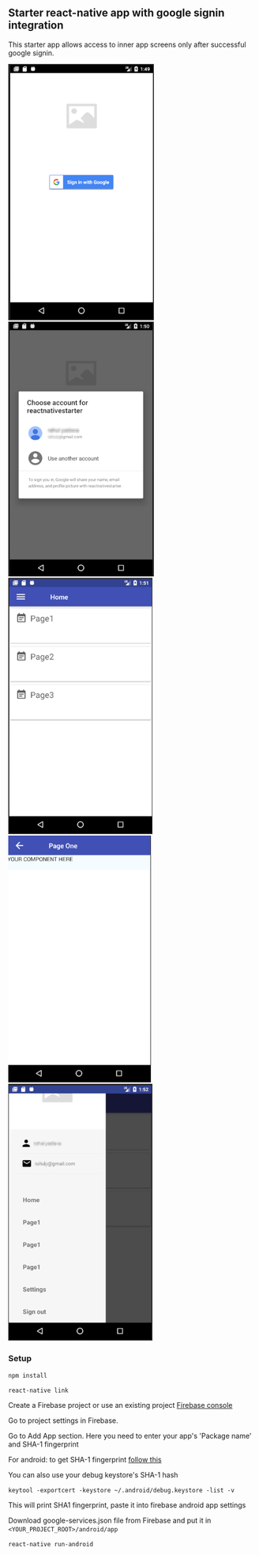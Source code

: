 ## Starter react-native app with google signin integration

This starter app allows access to inner app screens only after successful google signin. 

![Screenshot1.png](docs/images/Screenshot1.png)
![Screenshot2.png](docs/images/Screenshot2.png)
![Screenshot3.png](docs/images/Screenshot3.png)
![Screenshot4.png](docs/images/Screenshot4.png)
![Screenshot5.png](docs/images/Screenshot5.png)


### Setup

```
npm install
```

```
react-native link
```

Create a Firebase project or use an existing project
[Firebase console](https://console.firebase.google.com/u/0/)

Go to project settings in Firebase.

Go to Add App section. Here you need to enter your app's 'Package name' and SHA-1 fingerprint

For android:
to get SHA-1 fingerprint [follow this](https://facebook.github.io/react-native/docs/signed-apk-android.html)

You can also use your debug keystore's SHA-1 hash
```
keytool -exportcert -keystore ~/.android/debug.keystore -list -v
```

This will print SHA1 fingerprint, paste it into firebase android app settings 

Download google-services.json file from Firebase and put it in ```<YOUR_PROJECT_ROOT>/android/app```

```
react-native run-android
```
